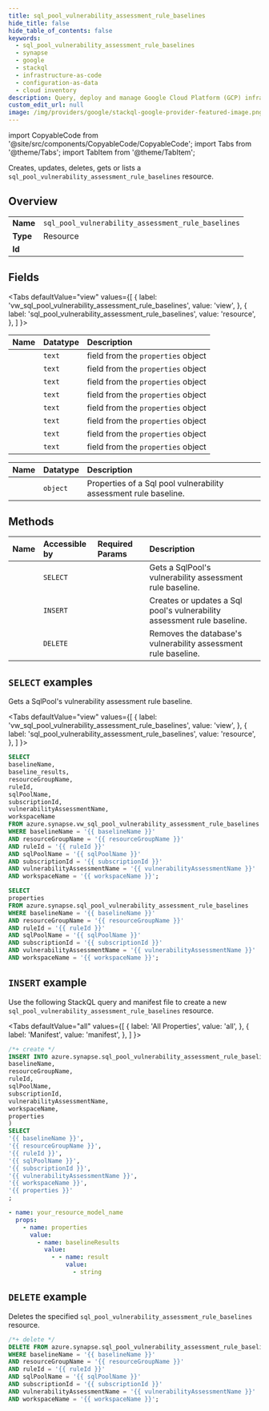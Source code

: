 ```yaml
---
title: sql_pool_vulnerability_assessment_rule_baselines
hide_title: false
hide_table_of_contents: false
keywords:
  - sql_pool_vulnerability_assessment_rule_baselines
  - synapse
  - google
  - stackql
  - infrastructure-as-code
  - configuration-as-data
  - cloud inventory
description: Query, deploy and manage Google Cloud Platform (GCP) infrastructure and resources using SQL
custom_edit_url: null
image: /img/providers/google/stackql-google-provider-featured-image.png
---
```


import CopyableCode from '@site/src/components/CopyableCode/CopyableCode';
import Tabs from '@theme/Tabs';
import TabItem from '@theme/TabItem';

Creates, updates, deletes, gets or lists a <code>sql_pool_vulnerability_assessment_rule_baselines</code> resource.

## Overview
<table><tbody>
<tr><td><b>Name</b></td><td><code>sql_pool_vulnerability_assessment_rule_baselines</code></td></tr>
<tr><td><b>Type</b></td><td>Resource</td></tr>
<tr><td><b>Id</b></td><td><CopyableCode code="azure.synapse.sql_pool_vulnerability_assessment_rule_baselines" /></td></tr>
</tbody></table>

## Fields
<Tabs
    defaultValue="view"
    values={[
        { label: 'vw_sql_pool_vulnerability_assessment_rule_baselines', value: 'view', },
        { label: 'sql_pool_vulnerability_assessment_rule_baselines', value: 'resource', },
    ]
}>
<TabItem value="view">

| Name | Datatype | Description |
|:-----|:---------|:------------|
| <CopyableCode code="baselineName" /> | `text` | field from the `properties` object |
| <CopyableCode code="baseline_results" /> | `text` | field from the `properties` object |
| <CopyableCode code="resourceGroupName" /> | `text` | field from the `properties` object |
| <CopyableCode code="ruleId" /> | `text` | field from the `properties` object |
| <CopyableCode code="sqlPoolName" /> | `text` | field from the `properties` object |
| <CopyableCode code="subscriptionId" /> | `text` | field from the `properties` object |
| <CopyableCode code="vulnerabilityAssessmentName" /> | `text` | field from the `properties` object |
| <CopyableCode code="workspaceName" /> | `text` | field from the `properties` object |
</TabItem>
<TabItem value="resource">

| Name | Datatype | Description |
|:-----|:---------|:------------|
| <CopyableCode code="properties" /> | `object` | Properties of a Sql pool vulnerability assessment rule baseline. |
</TabItem></Tabs>

## Methods
| Name | Accessible by | Required Params | Description |
|:-----|:--------------|:----------------|:------------|
| <CopyableCode code="get" /> | `SELECT` | <CopyableCode code="baselineName, resourceGroupName, ruleId, sqlPoolName, subscriptionId, vulnerabilityAssessmentName, workspaceName" /> | Gets a SqlPool's vulnerability assessment rule baseline. |
| <CopyableCode code="create_or_update" /> | `INSERT` | <CopyableCode code="baselineName, resourceGroupName, ruleId, sqlPoolName, subscriptionId, vulnerabilityAssessmentName, workspaceName" /> | Creates or updates a Sql pool's vulnerability assessment rule baseline. |
| <CopyableCode code="delete" /> | `DELETE` | <CopyableCode code="baselineName, resourceGroupName, ruleId, sqlPoolName, subscriptionId, vulnerabilityAssessmentName, workspaceName" /> | Removes the database's vulnerability assessment rule baseline. |

## `SELECT` examples

Gets a SqlPool's vulnerability assessment rule baseline.

<Tabs
    defaultValue="view"
    values={[
        { label: 'vw_sql_pool_vulnerability_assessment_rule_baselines', value: 'view', },
        { label: 'sql_pool_vulnerability_assessment_rule_baselines', value: 'resource', },
    ]
}>
<TabItem value="view">

```sql
SELECT
baselineName,
baseline_results,
resourceGroupName,
ruleId,
sqlPoolName,
subscriptionId,
vulnerabilityAssessmentName,
workspaceName
FROM azure.synapse.vw_sql_pool_vulnerability_assessment_rule_baselines
WHERE baselineName = '{{ baselineName }}'
AND resourceGroupName = '{{ resourceGroupName }}'
AND ruleId = '{{ ruleId }}'
AND sqlPoolName = '{{ sqlPoolName }}'
AND subscriptionId = '{{ subscriptionId }}'
AND vulnerabilityAssessmentName = '{{ vulnerabilityAssessmentName }}'
AND workspaceName = '{{ workspaceName }}';
```
</TabItem>
<TabItem value="resource">


```sql
SELECT
properties
FROM azure.synapse.sql_pool_vulnerability_assessment_rule_baselines
WHERE baselineName = '{{ baselineName }}'
AND resourceGroupName = '{{ resourceGroupName }}'
AND ruleId = '{{ ruleId }}'
AND sqlPoolName = '{{ sqlPoolName }}'
AND subscriptionId = '{{ subscriptionId }}'
AND vulnerabilityAssessmentName = '{{ vulnerabilityAssessmentName }}'
AND workspaceName = '{{ workspaceName }}';
```
</TabItem></Tabs>


## `INSERT` example

Use the following StackQL query and manifest file to create a new <code>sql_pool_vulnerability_assessment_rule_baselines</code> resource.

<Tabs
    defaultValue="all"
    values={[
        { label: 'All Properties', value: 'all', },
        { label: 'Manifest', value: 'manifest', },
    ]
}>
<TabItem value="all">

```sql
/*+ create */
INSERT INTO azure.synapse.sql_pool_vulnerability_assessment_rule_baselines (
baselineName,
resourceGroupName,
ruleId,
sqlPoolName,
subscriptionId,
vulnerabilityAssessmentName,
workspaceName,
properties
)
SELECT 
'{{ baselineName }}',
'{{ resourceGroupName }}',
'{{ ruleId }}',
'{{ sqlPoolName }}',
'{{ subscriptionId }}',
'{{ vulnerabilityAssessmentName }}',
'{{ workspaceName }}',
'{{ properties }}'
;
```
</TabItem>
<TabItem value="manifest">

```yaml
- name: your_resource_model_name
  props:
    - name: properties
      value:
        - name: baselineResults
          value:
            - - name: result
                value:
                  - string

```
</TabItem>
</Tabs>

## `DELETE` example

Deletes the specified <code>sql_pool_vulnerability_assessment_rule_baselines</code> resource.

```sql
/*+ delete */
DELETE FROM azure.synapse.sql_pool_vulnerability_assessment_rule_baselines
WHERE baselineName = '{{ baselineName }}'
AND resourceGroupName = '{{ resourceGroupName }}'
AND ruleId = '{{ ruleId }}'
AND sqlPoolName = '{{ sqlPoolName }}'
AND subscriptionId = '{{ subscriptionId }}'
AND vulnerabilityAssessmentName = '{{ vulnerabilityAssessmentName }}'
AND workspaceName = '{{ workspaceName }}';
```
